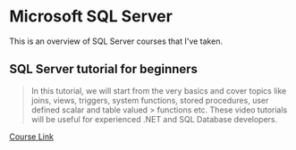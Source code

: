 # Microsoft SQL Server
This is an overview of SQL Server courses that I've taken.  
    

## SQL Server tutorial for beginners

> In this tutorial, we will start from the very basics and cover topics like joins, views, triggers, system functions, stored procedures, user defined scalar and table valued > functions etc. These video tutorials will be useful for experienced .NET and SQL Database developers.

[Course Link](https://www.youtube.com/playlist?list=PL08903FB7ACA1C2FB)